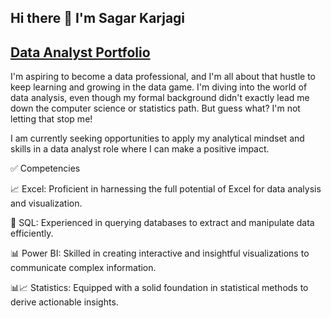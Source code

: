## Hi there 👋 I'm Sagar Karjagi

## **[Data Analyst Portfolio](https://github.com/SagarKarjagi/Data-Analyst-Portfolio)**

I'm aspiring to become a data professional, and I'm all about that hustle to keep learning and growing in the data game. I'm diving into the world of data analysis, even though my formal background didn't exactly lead me down the computer science or statistics path. But guess what? I'm not letting that stop me!

I am currently seeking opportunities to apply my analytical mindset and skills in a data analyst role where I can make a positive impact.

✅ Competencies

📈 Excel: Proficient in harnessing the full potential of Excel for data analysis and visualization.

💾 SQL: Experienced in querying databases to extract and manipulate data efficiently.

📊 Power BI: Skilled in creating interactive and insightful visualizations to communicate complex information.

📊📈 Statistics: Equipped with a solid foundation in statistical methods to derive actionable insights.




